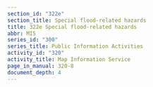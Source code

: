 ```yaml
---
section_id: "322e"
section_title: Special flood-related hazards
title: 322e Special flood-related hazards
abbr: MI5
series_id: "300"
series_title: Public Information Activities
activity_id: "320"
activity_title: Map Information Service
page_in_manual: 320-8
document_depth: 4
---
```

